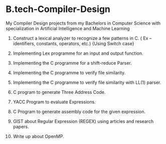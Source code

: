 # B.tech-Compiler-Design
My Compiler Design projects from my Bachelors in Computer Science with specialization in Artificial Intelligence and Machine Learning 

1. Construct a lexical analyzer to recognize a few patterns in C.
( Ex – identifiers, constants, operators, etc.) {Using Switch case}

2. Implementing Lex programme for an input and output function.
   
3. Implementing the C programme for a shift-reduce Parser.

4. Implementing the C programme to verify file similarity.

5. Implementing the C programme to verify file similarity with LL(1) parser.
   
6. C program to generate Three Address Code.
   
7. YACC Program to evaluate Expressions.
    
8. C Program to generate assembly code for the given expression.
    
9. GIST about Regular Expression (REGEX) using articles and research papers.

10. Write up about OpenMP.

